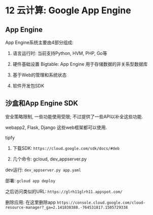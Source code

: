 # 12 云计算: Google App Engine

## App Engine

App Engine系统主要由4部分组成:

1. 语言运行时: 当前支持Python, HVM, PHP, Go等

2. 硬件基础设置 Bigtable: App Engine 用于存储数据的非关系型数据库

3. 基于Web的管理和系统状态

4. 软件开发包SDK

## 沙盒和App Engine SDK

安全策略限制, 一些功能使用受限; 不过提供了一些API以补全这些功能.

webapp2, Flask, Django 这些web框架都可以使用.

tipfy

1. 下载SDK: `https://cloud.google.com/sdk/docs/#deb`


2. 几个命令: gcloud, dev_appserver.py

dev运行: `dev_appserver.py app.yaml`

部署: `gcloud app deploy`

之后访问类似的URL: `https://glrh11glrh11.appspot.com/`

删除应用: 在这里删除app `https://console.cloud.google.com/cloud-resource-manager?_ga=2.141838388.-764531817.1505729338`

## 

